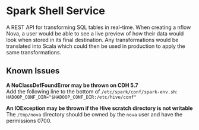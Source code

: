 Spark Shell Service
===================

A REST API for transforming SQL tables in real-time. When creating a
nflow Nova, a user would be able to see a live
preview of how their data would look when stored in its final
destination. Any transformations would be translated into Scala which
could then be used in production to apply the same transformations.

Known Issues
------------

__A NoClassDefFoundError may be thrown on CDH 5.7__  
Add the following line to the bottom of `/etc/spark/conf/spark-env.sh`:  
`HADOOP_CONF_DIR="$HADOOP_CONF_DIR:/etc/hive/conf"`

__An IOException may be thrown if the Hive scratch directory is not writable__  
The `/tmp/nova` directory should be owned by the `nova` user and have the permissions 0700.
